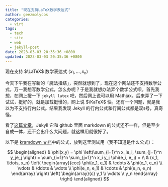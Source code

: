 ```yaml
---
title: "现在支持LaTeX数学表达式"
author: geezmolycos
categories:
  - virt
tags:
  - tech
  - site
  - web
  - jekyll-post
date: 2023-03-03 20:35:36 +0800
updated: 2023-03-03 20:35:36 +0800
---
```


现在支持 $\LaTeX$ 数学表达式 $(x_1, \ldots, x_n)$

<!-- more -->

今天下午我在写新的「魔法扭结」，突然就想到了，现在这个网站还不支持数学公式，万一我想写数学公式，怎么办呢？于是我就想办法弄个数学公式呗。首先我想，在网上搜一下 `jekyll latex` 吧，然后网上说可以用 Mathjax。后来弄了一下试试，挺好的，就是加载挺慢的，网上说 $\KaTeX$ 快。还有一个问题，就是我以为不支持行内公式。结果我发现 Jekyll 的行内公式和行间公式都是双`$`号，真奇怪。

看了[这篇文章](https://nschloe.github.io/2022/05/20/math-on-github.html)，Jekyll 它和 github 里面 markdown 的公式还不一样，但是至少自成一体，还不会出什么大问题，就这样用就很好了。

以下是 [kramdown 文档](https://kramdown.gettalong.org/syntax.html#math-blocks)中的公式，放到这里测试用（我不知道是什么公式）：

$$
\begin{aligned}
  & \phi(x,y) = \phi \left(\sum_{i=1}^n x_ie_i, \sum_{j=1}^n y_je_j \right)
  = \sum_{i=1}^n \sum_{j=1}^n x_i y_j \phi(e_i, e_j) = \\
  & (x_1, \ldots, x_n) \left( \begin{array}{ccc}
      \phi(e_1, e_1) & \cdots & \phi(e_1, e_n) \\
      \vdots & \ddots & \vdots \\
      \phi(e_n, e_1) & \cdots & \phi(e_n, e_n)
    \end{array} \right)
  \left( \begin{array}{c}
      y_1 \\
      \vdots \\
      y_n
    \end{array} \right)
\end{aligned}
$$
